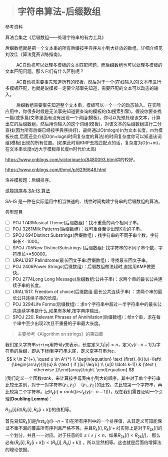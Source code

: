 > # 字符串算法-后缀数组

参考资料

算法合集之《后缀数组——处理字符串的有力工具》

后缀数组就是把一个文本串的所有后缀按字典序从小到大排放的数组。详细介绍见刘汝佳《算法竞赛训练指南》。

         AC自动机可以处理多模板的文本匹配问题，而后缀数组也可以处理多模板的文本匹配问题。那么它们有什么区别呢？

         AC自动机需要事先知道所有的模板，然后对于一个(在线输入的)文本串进行多模板匹配，也就是说模板一定要全部事先知道，需要匹配的文本可以动态的输入。

         后缀数组需要事先知道整个文本串，模板可以一个一个的动态输入。在实际应用中，你很多时候是无法事先知道要查询的模板的(如搜索引擎)。假设你要查找一篇(或多篇)文章里面有没有出现一个词组(模板)，你可以先预处理该文本，计算出它的后缀数组，然后用你输入的这个词组(模板)，对该文本的后缀数组进行二分查找(因为所有后缀已经按字典序排好)，最终通过O(mlogn)(n为文本长度，m为模板长度,后面还会介绍O(m+logn)时间复杂度的算法)的时间复杂度你可以知道该词组(模板)出现的所有位置。(如果此时用KMP去找匹配点的话，复杂度为O(n+m)，在文本串长度n远大于模板串长度m时代价太高)

<https://www.cnblogs.com/victorique/p/8480093.html>讲的较好。

<https://www.cnblogs.com/thmyl/p/6296648.html>

洛谷模板题：后缀排序。



[诱导排序与 SA-IS 算法](https://riteme.site/blog/2016-6-19/sais.html)

SA-IS 是一种在实际运用中相当快速的、线性时间构建字符串的后缀数组的算法。





典型题目

- [ ] POJ 1743Musical Theme(后缀数组)：找不重叠的两个相同子串。
- [ ] POJ 3261Milk Patterns(后缀数组)：找可重叠至少出现K次的子串。
- [ ] SPOJ 694Distinct Substrings(后缀数组)：找字符串的不同子串个数，字符串长<=1000。
- [ ] SPOJ 705New DistinctSubstrings (后缀数组): 找字符串的不同子串个数，字符串长<=50000。
- [ ] URAL1297 Palindrome(最长回文子串:后缀数组)：寻找最长回文子串。
- [ ] POJ 2406Power Strings(后缀数组)：后缀数组做法超时,直接用KMP做更快。
- [ ] POJ 2774Long Long Message(后缀数组:公共子串)：求两个串的最长公共连续子串的长度。
- [ ] URAL1517. Freedom of choice(后缀数组:最长公共连续子串) ：求两个串的最长公共连续子串的长度。
- [ ] POJ 3294Life Forms(后缀数组)：求n个字符串中超过一半字符串中的最长公共连续字串是什么,如果有多解,按字典序输出。
- [ ] SPOJ 220. Relevant Phrases of Annihilation(后缀数组)：给n个串，求在每个串中至少出现2次且不重叠的子串最大长度。

> 主要参考《Algorithm on strings》的第四章

我们定义字符串`string`用符号$y$来表示，长度定义为$|y| = n$，定义$y[i \cdots n-1]$为字符串的后缀，即从下标$i$到字符串末尾，定义空字符串为$\varepsilon$。
$$
k \in Z^{+}, \quad u \in A^{*} \\
\begin{equation}
\text {first}_{k}(u)=\left\{\begin{array}{ll}{u} & {\text { if }|u| \leq k} \\ {u[0 \ldots k-1]} & {\text { otherwise }}\end{array}\right.
\end{equation}
$$
)我们定义一个函数$rank$，来计算按字母表由小到大的顺序，其中对于单个字符串比较无差别，对于一对字符串$(y_1, y_2) \quad (y_1^{'},y_2^{'})$的比较，先比较第一个字符串，再比较第二个字符串。记$R_k[i] = rank(first_k(y[i\cdots n-1]))$，现在我们需要证明一个引理(**Doubling Lemma**)：

$R_{2k}[i]$和$(R_k[i],R_k[i+k])$的值相等。

首先易知$R_k[i]$是$first_k(y[i\cdots n-1])$在所有序列中的一个排序值，从其定义可知能保证不重不漏的覆盖所有序列且严格不等。并且$R_k[i],R_k[i+k]$实际上是对于$R_{2k}[i]$的一个划分，并且一一对应。对于任意的$0 \leq i \ne j < n$，如果$R_{2k}[i] < R_{2k}[j]$， 那么必有$(R_k[i],R_k[i+k]) < (R_k[j],R_k[j+k])$ 。所以显然相等。这也就是后面倍增算法的理论依据。

